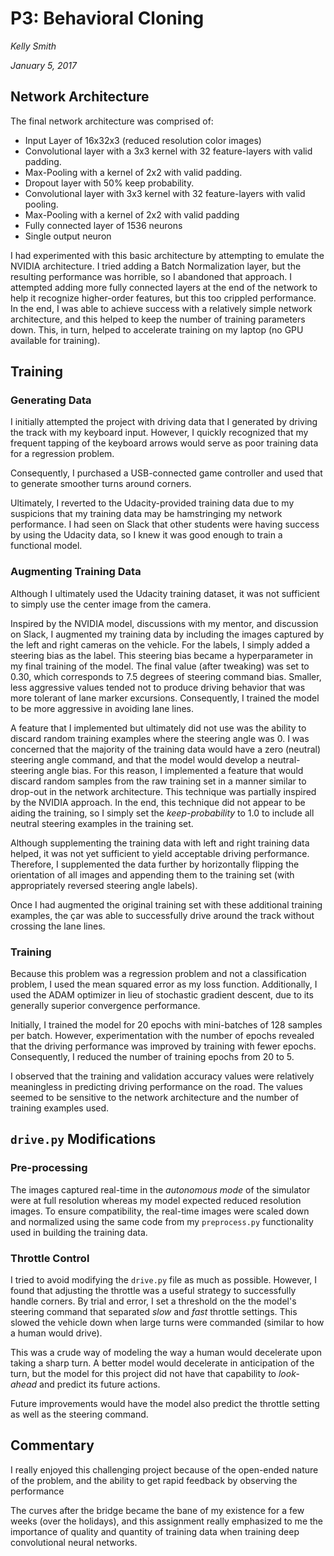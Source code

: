 # P3: Behavioral Cloning
_Kelly Smith_

_January 5, 2017_

<!-- explains the structure of your network and training approach. While we recommend using English for good practice, writing in any language is acceptable (reviewers will translate). There is no minimum word count so long as there are complete descriptions of the problems and the strategies. See the rubric for more details about the expectations. -->

## Network Architecture
The final network architecture was comprised of:

* Input Layer of 16x32x3 (reduced resolution color images)
* Convolutional layer with a 3x3 kernel with 32 feature-layers with valid padding.
* Max-Pooling with a kernel of 2x2 with valid padding.
* Dropout layer with 50% keep probability.
* Convolutional layer with 3x3 kernel with 32 feature-layers with valid pooling.
* Max-Pooling with a kernel of 2x2 with valid padding
* Fully connected layer of 1536 neurons
* Single output neuron 

I had experimented with this basic architecture by attempting to emulate the NVIDIA architecture.  I tried adding a Batch Normalization layer, but the resulting performance was horrible, so I abandoned that approach.  I attempted adding more fully connected layers at the end of the network to help it recognize higher-order features, but this too crippled performance.  In the end, I was able to achieve success with a relatively simple network architecture, and this helped to keep the number of training parameters down.  This, in turn, helped to accelerate training on my laptop (no GPU available for training).

## Training
### Generating Data
I initially attempted the project with driving data that I generated by driving the track with my keyboard input.  However, I quickly recognized that my frequent tapping of the keyboard arrows would serve as poor training data for a regression problem.  

Consequently, I purchased a USB-connected game controller and used that to generate smoother turns around corners.

Ultimately, I reverted to the Udacity-provided training data due to my suspicions that my training data may be hamstringing my network performance.  I had seen on Slack that other students were having success by using the Udacity data, so I knew it was good enough to train a functional model.

### Augmenting Training Data
Although I ultimately used the Udacity training dataset, it was not sufficient to simply use the center image from the camera.  

Inspired by the NVIDIA model, discussions with my mentor, and discussion on Slack, I augmented my training data by including the images captured by the left and right cameras on the vehicle.  For the labels, I simply added a steering bias as the label.  This steering bias became a hyperparameter in my final training of the model.  The final value (after tweaking) was set to 0.30, which corresponds to 7.5 degrees of steering command bias.  Smaller, less aggressive values tended not to produce driving behavior that was more tolerant of lane marker excursions.  Consequently, I trained the model to be more aggressive in avoiding lane lines.

A feature that I implemented but ultimately did not use was the ability to discard random training examples where the steering angle was 0.  I was concerned that the majority of the training data would have a zero (neutral) steering angle command, and that the model would develop a neutral-steering angle bias.  For this reason, I implemented a feature that would discard random samples from the raw training set in a manner similar to drop-out in the network architecture.  This technique was partially inspired by the NVIDIA approach.  In the end, this technique did not appear to be aiding the training, so I simply set the _keep-probability_ to 1.0 to include all neutral steering examples in the training set.

Although supplementing the training data with left and right training data helped, it was not yet sufficient to yield acceptable driving performance.  Therefore, I supplemented the data further by horizontally flipping the orientation of all images and appending them to the training set (with appropriately reversed steering angle labels).

Once I had augmented the original training set with these additional training examples, the çar was able to successfully drive around the track without crossing the lane lines. 

### Training
Because this problem was a regression problem and not a classification problem, I used the mean squared error as my loss function.  Additionally, I used the ADAM optimizer in lieu of stochastic gradient descent, due to its generally superior convergence performance.

Initially, I trained the model for 20 epochs with mini-batches of 128 samples per batch.  However, experimentation with the number of epochs revealed that the driving performance was improved by training with fewer epochs.  Consequently, I reduced the number of training epochs from 20 to 5.  

I observed that the training and validation accuracy values were relatively meaningless in predicting driving performance on the road.  The values seemed to be sensitive to the network architecture and the number of training examples used.  

## `drive.py` Modifications
### Pre-processing
The images captured real-time in the _autonomous mode_ of the simulator were at full resolution whereas my model expected reduced resolution images.  To ensure compatibility, the real-time images were scaled down and normalized using the same code from my `preprocess.py` functionality used in building the training data. 


### Throttle Control
I tried to avoid modifying the `drive.py` file as much as possible.  However, I found that adjusting the throttle was a useful strategy to successfully handle corners.  By trial and error, I set a threshold on the the model's steering command that separated *slow* and *fast* throttle settings.  This slowed the vehicle down when large turns were commanded (similar to how a human would drive).  

This was a crude way of modeling the way a human would decelerate upon taking a sharp turn.  A better model would decelerate in anticipation of the turn, but the model for this project did not have that capability to *look-ahead* and predict its future actions. 

Future improvements would have the model also predict the throttle setting as well as the steering command. 

## Commentary
I really enjoyed this challenging project because of the open-ended nature of the problem, and the ability to get rapid feedback by observing the performance

The curves after the bridge became the bane of my existence for a few weeks (over the holidays), and this assignment really emphasized to me the importance of quality and quantity of training data when training deep convolutional neural networks.